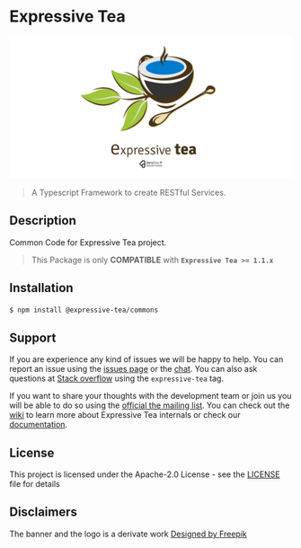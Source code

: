 # Expressive Tea
![Expressive Tea](banner.png "Expressive Tea")
> A Typescript Framework to create RESTful Services.

## Description
Common Code for Expressive Tea project.

> This Package is only **COMPATIBLE** with **`Expressive Tea >= 1.1.x`**
>
## Installation
```bash
$ npm install @expressive-tea/commons
```


## Support
If you are experience any kind of issues we will be happy to help. You can report an issue using the [issues page](https://gitlab.com/zero-oneit/open-source/expressive-tea/issues) or the [chat](https://gitter.im/Zero-OneiT/expresive-tea). You can also ask questions at [Stack overflow](http://stackoverflow.com/tags/expressive-tea) using the `expressive-tea` tag.

If you want to share your thoughts with the development team or join us you will be able to do so using the [official the mailing list](https://groups.google.com/forum/#!forum/expressive-tea/). You can check out the
[wiki](https://github.com/Zero-OneiT/expresive-tea/blob/develop/README.md) to learn more about Expressive Tea internals or check our [documentation](https://zero-oneit.github.io/expresive-tea/).


## License

This project is licensed under the Apache-2.0 License - see the [LICENSE](LICENSE) file for details

## Disclaimers
The banner and the logo is a derivate work [Designed by Freepik](http://www.freepik.com)

